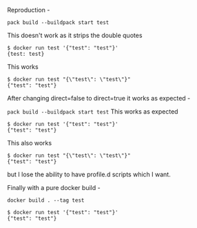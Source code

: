 Reproduction -


`pack build --buildpack start test`

This doesn't work as it strips the double quotes
```
$ docker run test '{"test": "test"}'
{test: test}
```

This works 
```
$ docker run test "{\"test\": \"test\"}"
{"test": "test"}
```


After changing direct=false to direct=true it works as expected - 


`pack build --buildpack start test`
This works as expected
```
$ docker run test '{"test": "test"}'
{"test": "test"}
```
This also works
```
$ docker run test "{\"test\": \"test\"}"
{"test": "test"}
```

but I lose the ability to have profile.d scripts which I want.

Finally with a pure docker build - 

`docker build . --tag test`

```
$ docker run test '{"test": "test"}'
{"test": "test"}
```

